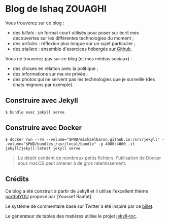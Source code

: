 # Blog de Ishaq ZOUAGHI

Vous trouverez sur ce blog :

* des *billets* : un format court utilisés pour poser sur écrit mes découvertes sur les différentes technologies du moment ;
* des *articles* : réflexion plus longue sur un sujet particulier ;
* des *ateliers* : ensemble d'exercices hébergés sur [Github].

Vous ne trouverez pas sur ce blog (et mes médias sociaux) :

* des choses en relation avec la politique ;
* des informations sur ma vie privée ;
* des photos qui ne servent pas les technologies que je surveille (des chats mignons par exemple).

## Construire avec Jekyll

```console
$ bundle exec jekyll serve
```

## Construire avec Docker

```console
$ docker run --rm --volume="$PWD/mickaelbaron.github.io:/srv/jekyll" --volume="$PWD/bundles:/usr/local/bundle" -p 4000:4000 -it jekyll/jekyll:latest jekyll serve
```

> Le dépôt contient de nombreux petits fichiers, l'utilisation de Docker sous macOS peut amener à de gros ralentissement.

## Crédits

Ce blog a été construit à partir de Jekyll et il utilise l'excellent thème [portfolYOU] proposé par [Youssef Raafat].

Le système de commentaire basé sur Twitter a été inspiré par ce [billet](https://flamiszoltan.me/twitter-as-comment-system).

Le générateur de tables des matières utilise le projet [jekyll-toc](https://github.com/allejo/jekyll-toc).

[portfolYOU]: https://github.com/YoussefRaafatNasry/portfolYOU
[Github]: https://github.com/IshaqZOUAGHI